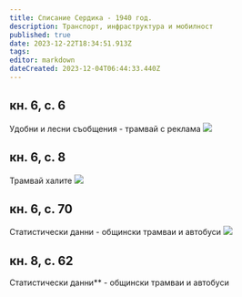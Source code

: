 ```yaml
---
title: Списание Сердика - 1940 год.
description: Транспорт, инфраструктура и мобилност
published: true
date: 2023-12-22T18:34:51.913Z
tags: 
editor: markdown
dateCreated: 2023-12-04T06:44:33.440Z
---
```


## кн. 6, с. 6
Удобни и лесни съобщения - трамвай с реклама
<img src="https://drive.google.com/uc?id=1yhFATuWfNn2ryt_CbhuxaIIIGmTl9WYk">

## кн. 6, с. 8
Трамвай халите
<img src="https://drive.google.com/uc?id=1uu6X8fP9bUweFvmRDoVGRB7nTccc4p9G">

## кн. 6, с. 70
Статистически данни - общински трамваи и автобуси
<img src="https://drive.google.com/uc?id=1m0ylpwx7IdwnSWmtYBjRHYP1X42yl9Aq">


## кн. 8, с. 62
Статистически данни** - общински трамваи и автобуси


